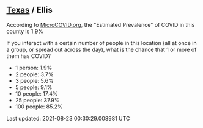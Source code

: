 
## [Texas](/united-states/texas) / Ellis

According to [MicroCOVID.org](http://microcovid.org),
the "Estimated Prevalence" of COVID in this county is 1.9%

If you interact with a certain number of people in this location
(all at once in a group, or spread out across the day), what is the chance that
1 or more of them has COVID?

- 1 person: 1.9%
- 2 people: 3.7%
- 3 people: 5.6%
- 5 people: 9.1%
- 10 people: 17.4%
- 25 people: 37.9%
- 100 people: 85.2%

Last updated: 2021-08-23 00:30:29.008981 UTC
